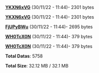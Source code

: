 [**YKXN6xVG**](/data/YKXN6xVG.txt) (30/11/22 - 11:44)- 2301 bytes

[**YKXN6xVG**](/data/YKXN6xVG.txt) (30/11/22 - 11:44)- 2301 bytes

[**FjUPyBWu**](/data/FjUPyBWu.txt) (30/11/22 - 11:44)- 2695 bytes

[**WH0TcX0N**](/data/WH0TcX0N.txt) (30/11/22 - 11:44)- 379 bytes

[**WH0TcX0N**](/data/WH0TcX0N.txt) (30/11/22 - 11:44)- 379 bytes

**Total Datas**: 5758

**Total Size**: 32.12 MB / 32.1 MB